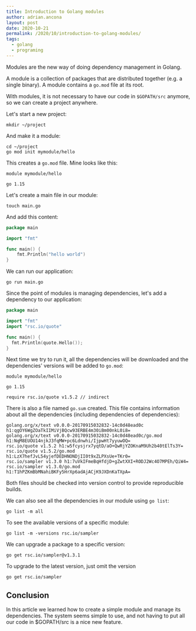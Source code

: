 ```yaml
---
title: Introduction to Golang modules
author: adrian.ancona
layout: post
date: 2020-10-21
permalink: /2020/10/introduction-to-golang-modules/
tags:
  - golang
  - programing
---
```


Modules are the new way of doing dependency management in Golang.

A module is a collection of packages that are distributed together (e.g. a single binary). A module contains a `go.mod` file at its root.

With modules, it is not necessary to have our code in `$GOPATH/src` anymore, so we can create a project anywhere.

Let's start a new project:

```
mkdir ~/project
```

And make it a module:

```
cd ~/project
go mod init mymodule/hello
```

<!--more-->

This creates a `go.mod` file. Mine looks like this:

```
module mymodule/hello

go 1.15
```

Let's create a main file in our module:

```
touch main.go
```

And add this content:

```go
package main

import "fmt"

func main() {
    fmt.Println("hello world")
}
```

We can run our application:

```
go run main.go
```

Since the point of modules is managing dependencies, let's add a dependency to our application:

```go
package main

import "fmt"
import "rsc.io/quote"

func main() {
  fmt.Println(quote.Hello());
}
```

Next time we try to run it, all the dependencies will be downloaded and the dependencies' versions will be added to `go.mod`:

```
module mymodule/hello

go 1.15

require rsc.io/quote v1.5.2 // indirect
```

There is also a file named `go.sum` created. This file contains information about all the dependencies (including dependencies of dependencies):

```
golang.org/x/text v0.0.0-20170915032832-14c0d48ead0c h1:qgOY6WgZOaTkIIMiVjBQcw93ERBE4m30iBm00nkL0i8=
golang.org/x/text v0.0.0-20170915032832-14c0d48ead0c/go.mod h1:NqM8EUOU14njkJ3fqMW+pc6Ldnwhi/IjpwHt7yyuwOQ=
rsc.io/quote v1.5.2 h1:w5fcysjrx7yqtD/aO+QwRjYZOKnaM9Uh2b40tElTs3Y=
rsc.io/quote v1.5.2/go.mod h1:LzX7hefJvL54yjefDEDHNONDjII0t9xZLPXsUe+TKr0=
rsc.io/sampler v1.3.0 h1:7uVkIFmeBqHfdjD+gZwtXXI+RODJ2Wc4O7MPEh/QiW4=
rsc.io/sampler v1.3.0/go.mod h1:T1hPZKmBbMNahiBKFy5HrXp6adAjACjK9JXDnKaTXpA=
```

Both files should be checked into version control to provide reproducible builds.

We can also see all the dependencies in our module using `go list`:

```
go list -m all
```

To see the available versions of a specific module:

```
go list -m -versions rsc.io/sampler
```

We can upgrade a package to a specific version:

```
go get rsc.io/sampler@v1.3.1
```

To upgrade to the latest version, just omit the version

```
go get rsc.io/sampler
```

## Conclusion

In this article we learned how to create a simple module and manage its dependencies. The system seems simple to use, and not having to put all our code in $GOPATH/src is a nice new feature.
